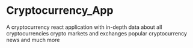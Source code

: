 # Cryptocurrency_App
A cryptocurrency react application with in-depth data about all cryptocurrencies crypto markets and exchanges popular cryptocurrency news and much more
